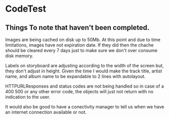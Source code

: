 # CodeTest

## Things To note that haven't been completed.

Images are being cached on disk up to 50Mb. At this point and due to time limitations, images have not expiration date. If they did then the chache should be cleared every 7 days just to make sure we don't over consume disk memory.

Labels on storyboard are adjusting according to the width of the screen but, they don't adjust in height. Given the time I would make the track title, artist name, and album name to be expandable to 2 lines with autolayout.

HTTPURLResponses and status codes are not being handled so in case of a 400 500 or any other error code, the objects will just not return with no indication to the user.

It would also be good to have a conectivity manager to tell us when we have an internet connection available or not.

